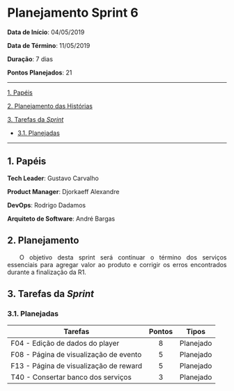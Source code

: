 # Planejamento Sprint 6

**Data de Início**: 04/05/2019

**Data de Término**: 11/05/2019

**Duração**: 7 dias

**Pontos Planejados**: 21

-------

[1. Papéis](#_1-papéis)

[2. Planejamento das Histórias](#_2-planejamento-das-historias)

[3. Tarefas da _Sprint_](#_3-tarefas-da-sprint)  

* [3.1. Planejadas](#_31-planejadas)

-------

## 1. Papéis

**Tech Leader**: Gustavo Carvalho

**Product Manager**: Djorkaeff Alexandre

**DevOps**: Rodrigo Dadamos

**Arquiteto de Software**: André Bargas

## 2. Planejamento

<p style="text-align:justify">&emsp;&emsp;O objetivo desta sprint será continuar o término dos serviços essenciais para agregar valor ao produto e corrigir os erros encontrados durante a finalização da R1.</p>

## 3. Tarefas da _Sprint_

### 3.1. Planejadas

|Tarefas|Pontos|Tipos|
|--|:--:|:--:|
|F04 - Edição de dados do player |8|Planejado|
|F08 - Página de visualização de evento|5|Planejado|
|F13 - Página de visualização de reward|5|Planejado|
|T40 - Consertar banco dos serviços|3|Planejado|